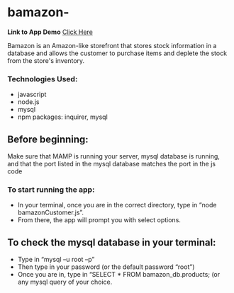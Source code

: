 # bamazon-

**Link to App Demo** 
[Click Here](https://youtu.be/w-KOVPb3kR4)

Bamazon is an Amazon-like storefront that stores stock information in a database and allows the customer to purchase items and deplete the stock from the store's inventory. 

### Technologies Used:
* javascript
* node.js
* mysql
* npm packages: inquirer, mysql 

## Before beginning: 
Make sure that MAMP is running your server, mysql database is running, and that the port listed in the mysql database matches the port in the js code

### To start running the app:
* In your terminal, once you are in the correct directory, type in “node bamazonCustomer.js”. 
* From there, the app will prompt you with select options.

## To check the mysql database in your terminal:
* Type in “mysql –u root –p”
* Then type in your password (or the default password “root”)
* Once you are in, type in “SELECT * FROM bamazon_db.products; (or any mysql query of your choice. 
